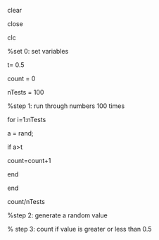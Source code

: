 clear

close

clc

%set 0: set variables

t= 0.5

count = 0

nTests = 100

%step 1: run through numbers 100 times

for i=1:nTests

a = rand;

if a>t

count=count+1

end

end

count/nTests

%step 2: generate a random value

% step 3: count if value is greater or less than 0.5